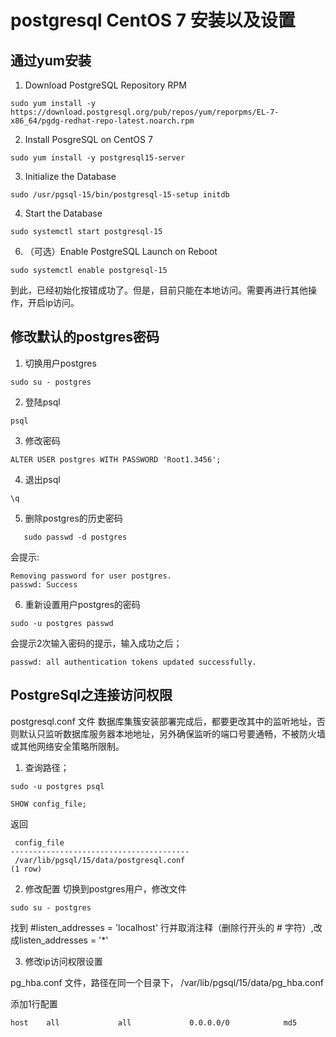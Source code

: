 # postgresql CentOS 7 安装以及设置

## 通过yum安装

1. Download PostgreSQL Repository RPM

```shell
sudo yum install -y https://download.postgresql.org/pub/repos/yum/reporpms/EL-7-x86_64/pgdg-redhat-repo-latest.noarch.rpm

```

 
2. Install PosgreSQL on CentOS 7

```shell
sudo yum install -y postgresql15-server
```

3. Initialize the Database
```shell
sudo /usr/pgsql-15/bin/postgresql-15-setup initdb

```

 
4. Start the Database

```shell
sudo systemctl start postgresql-15

```

6. （可选）Enable PostgreSQL Launch on Reboot

```shell
sudo systemctl enable postgresql-15

```

到此，已经初始化按错成功了。但是，目前只能在本地访问。需要再进行其他操作，开启ip访问。

## 修改默认的postgres密码

1. 切换用户postgres

```shell
sudo su - postgres
```
2. 登陆psql
   
```shell
psql
```
3. 修改密码
   
```shell
ALTER USER postgres WITH PASSWORD 'Root1.3456';

```
4. 退出psql
   
```shell
\q
```
5. 删除postgres的历史密码
   
```shell
   sudo passwd -d postgres
```
会提示:

```
Removing password for user postgres.
passwd: Success
```

6. 重新设置用户postgres的密码

```shell
sudo -u postgres passwd

```

会提示2次输入密码的提示，输入成功之后；

```
passwd: all authentication tokens updated successfully.

```

## PostgreSql之连接访问权限

postgresql.conf 文件
数据库集簇安装部署完成后，都要更改其中的监听地址，否则默认只监听数据库服务器本地地址，另外确保监听的端口号要通畅，不被防火墙或其他网络安全策略所限制。

1. 查询路径；
```shell
sudo -u postgres psql

SHOW config_file;
```

返回

```
 config_file
----------------------------------------
 /var/lib/pgsql/15/data/postgresql.conf
(1 row)
```

2. 修改配置
切换到postgres用户，修改文件
```
sudo su - postgres
```
找到 #listen_addresses = 'localhost' 行并取消注释（删除行开头的 # 字符）,改成listen_addresses = '*'

3. 修改ip访问权限设置

pg_hba.conf 文件，路径在同一个目录下， /var/lib/pgsql/15/data/pg_hba.conf

添加1行配置
```
host    all             all             0.0.0.0/0            md5
```


   
